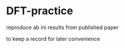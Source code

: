 # DFT-practice
reproduce ab ini results from published paper

to keep a record for later convenience
